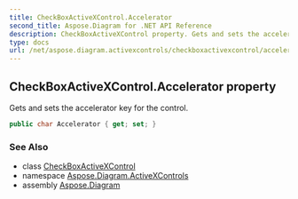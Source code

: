 ```yaml
---
title: CheckBoxActiveXControl.Accelerator
second_title: Aspose.Diagram for .NET API Reference
description: CheckBoxActiveXControl property. Gets and sets the accelerator key for the control
type: docs
url: /net/aspose.diagram.activexcontrols/checkboxactivexcontrol/accelerator/
---
```

## CheckBoxActiveXControl.Accelerator property

Gets and sets the accelerator key for the control.

```csharp
public char Accelerator { get; set; }
```

### See Also

* class [CheckBoxActiveXControl](../)
* namespace [Aspose.Diagram.ActiveXControls](../../checkboxactivexcontrol/)
* assembly [Aspose.Diagram](../../../)


